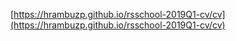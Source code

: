 [https://hrambuzp.github.io/rsschool-2019Q1-cv/cv](https://hrambuzp.github.io/rsschool-2019Q1-cv/cv)
